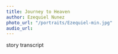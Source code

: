 ```yaml
---
title: Journey to Heaven
author: Ezequiel Nunez
photo_url: "/portraits/Ezequiel-min.jpg"
audio_url: 
---
```


story transcript